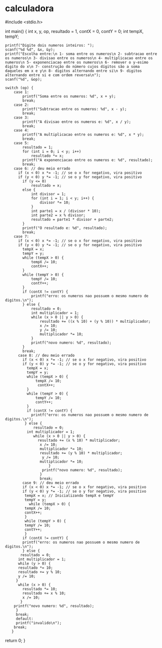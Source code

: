 # calculadora

#include <stdio.h>

int main() {
    int x, y, op, resultado = 1, contX = 0, contY = 0;
    int tempX, tempY;

    printf("Digite dois numeros inteiros: ");
    scanf("%d %d", &x, &y);
    printf("Escolha entre:\n 1- soma entre os numeros\n 2- subtracao entre os numeros\n 3- divisao entre os numeros\n 4- multiplicacao entre os numeros\n 5- exponenciacao entre os numeros\n 6- remover o y-esimo digito do x\n 7- construção do número cujos dígitos são a soma daqueles em x e y\n 8- digitos alternando entre si\n 9- digitos alternando entre si e com ordem reversa\n");
    scanf("%d", &op);

    switch (op) {
        case 1: 
            printf("Soma entre os numeros: %d", x + y); 
            break;
        case 2: 
            printf("Subtracao entre os numeros: %d", x - y);
            break;
        case 3:
            printf("A divisao entre os numeros e: %d", x / y);
            break;
        case 4:
            printf("A multiplicacao entre os numeros e: %d", x * y);
            break;
        case 5:
            resultado = 1;
            for (int i = 0; i < y; i++)
                resultado *= x;
            printf("A exponenciacao entre os numeros e: %d", resultado);
            break;
        case 6: // deu meio errado
          if (x < 0) x *= -1; // se o x for negativo, vira positivo
          if (y < 0) y *= -1; // se o y for negativo, vira positivo
            if (y <= 0) 
                resultado = x;
            else {
                int divisor = 1;
                for (int i = 1; i < y; i++) {
                    divisor *= 10;
                }
                int parte1 = x / (divisor * 10);
                int parte2 = x % divisor;
                resultado = parte1 * divisor + parte2;
            }
            printf("O resultado e: %d", resultado);
            break;
        case 7:
          if (x < 0) x *= -1; // se o x for negativo, vira positivo
          if (y < 0) y *= -1; // se o y for negativo, vira positivo
            tempX = x; 
            tempY = y;
            while (tempX > 0) {
                tempX /= 10;
                contX++;
            }
            while (tempY > 0) {
                tempY /= 10;
                contY++;
            }
            if (contX != contY) {
                printf("erro: os numeros nao possuem o mesmo numero de digitos.\n");
            } else {
                resultado = 0;
                int multiplicador = 1;
                while (x > 0 || y > 0) {
                    resultado += ((x % 10) + (y % 10)) * multiplicador;
                    x /= 10;
                    y /= 10;
                    multiplicador *= 10;
                }
                printf("novo numero: %d", resultado);
            }
            break;
          case 8: // deu meio errado
            if (x < 0) x *= -1; // se o x for negativo, vira positivo
            if (y < 0) y *= -1; // se o y for negativo, vira positivo
              tempX = x; 
              tempY = y;
              while (tempX > 0) {
                  tempX /= 10;
                   contX++;
              }
              while (tempY > 0) {
                  tempY /= 10;
                  contY++;
              }
              if (contX != contY) {
                printf("erro: os numeros nao possuem o mesmo numero de digitos.\n");
             } else {
                 resultado = 0;
              int multiplicador = 1;
                 while (x > 0 || y > 0) {
                   resultado += (x % 10) * multiplicador;
                    x /= 10;
                    multiplicador *= 10;
                    resultado += (y % 10) * multiplicador;
                     y /= 10;
                    multiplicador *= 10;
                        }
                     printf("novo numero: %d", resultado);
                    }
                    break;
            case 9: // deu meio errado
            if (x < 0) x *= -1; // se o x for negativo, vira positivo
            if (y < 0) y *= -1; // se o y for negativo, vira positivo
             tempX = x; // Inicializando tempX e tempY
             tempY = y;
               while (tempX > 0) {
             tempX /= 10;
             contX++;
             }
             while (tempY > 0) {
             tempY /= 10;
             contY++;
             }
            if (contX != contY) {
            printf("erro: os numeros nao possuem o mesmo numero de digitos.\n");
            } else {
           resultado = 0;
          int multiplicador = 1;
          while (y > 0) {
          resultado *= 10;
          resultado += y % 10;
          y /= 10;
         }
          while (x > 0) {
            resultado *= 10;
            resultado += x % 10;
            x /= 10;
           }
        printf("novo numero: %d", resultado);
         }
         break;
         default:
         printf("invalido\n");
        break;
       }

 return 0;
 }
